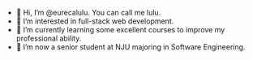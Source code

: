 - 👋 Hi, I’m @eurecalulu. You can call me lulu.
- 👀 I’m interested in full-stack web development.
- 🌱 I’m currently learning some excellent courses to improve my professional ability.
- 💞️ I’m now a senior student at NJU majoring in Software Engineering.

<!---
eurecalulu/eurecalulu is a ✨ special ✨ repository because its `README.md` (this file) appears on your GitHub profile.
You can click the Preview link to take a look at your changes.
--->
